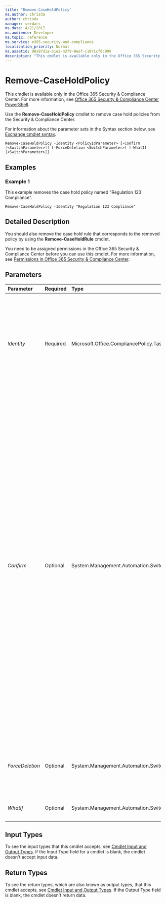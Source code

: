 ```yaml
---
title: "Remove-CaseHoldPolicy"
ms.author: chrisda
author: chrisda
manager: serdars
ms.date: 4/21/2017
ms.audience: Developer
ms.topic: reference
ms.service: o365-security-and-compliance
localization_priority: Normal
ms.assetid: d0a97d1a-b1e2-42f9-9eef-c1071cf0c999
description: "This cmdlet is available only in the Office 365 Security &amp; Compliance Center. For more information, see Office 365 Security &amp; Compliance Center PowerShell."
---
```


# Remove-CaseHoldPolicy

This cmdlet is available only in the Office 365 Security &amp; Compliance Center. For more information, see [Office 365 Security &amp; Compliance Center PowerShell](https://technet.microsoft.com/library/mt587091.aspx). 
  
Use the **Remove-CaseHoldPolicy** cmdlet to remove case hold policies from the Security &amp; Compliance Center.
  
For information about the parameter sets in the Syntax section below, see [Exchange cmdlet syntax](https://technet.microsoft.com/library/bb123552.aspx). 
  
```
Remove-CaseHoldPolicy -Identity <PolicyIdParameter> [-Confirm [<SwitchParameter>]] [-ForceDeletion <SwitchParameter>] [-WhatIf [<SwitchParameter>]]

```

## Examples
<a name="Examples"> </a>

### Example 1

This example removes the case hold policy named "Regulation 123 Compliance".
  
```
Remove-CaseHoldPolicy -Identity "Regulation 123 Compliance"
```

## Detailed Description
<a name="DetailedDescription"> </a>

You should also remove the case hold rule that corresponds to the removed policy by using the **Remove-CaseHoldRule** cmdlet.
  
You need to be assigned permissions in the Office 365 Security &amp; Compliance Center before you can use this cmdlet. For more information, see [Permissions in Office 365 Security &amp; Compliance Center](https://go.microsoft.com/fwlink/p/?LinkId=511920). 
  
## Parameters
<a name="DetailedDescription"> </a>

|**Parameter**|**Required**|**Type**|**Description**|
|:-----|:-----|:-----|:-----|
| _Identity_ <br/> |Required  <br/> |Microsoft.Office.CompliancePolicy.Tasks.PolicyIdParameter  <br/> | The _Identity_ parameter specifies the case hold policy to remove. You can use any value that uniquely identifies the policy. For example: <br/>  Name <br/>  Distinguished name (DN) <br/>  GUID <br/> |
| _Confirm_ <br/> |Optional  <br/> |System.Management.Automation.SwitchParameter  <br/> | The _Confirm_ switch specifies whether to show or hide the confirmation prompt. How this switch affects the cmdlet depends on if the cmdlet requires confirmation before proceeding. <br/>  Destructive cmdlets (for example, **Remove-\*** cmdlets) have a built-in pause that forces you to acknowledge the command before proceeding. For these cmdlets, you can skip the confirmation prompt by using this exact syntax: `-Confirm:$false`.  <br/>  Most other cmdlets (for example, **New-\*** and **Set-\*** cmdlets) don't have a built-in pause. For these cmdlets, specifying the _Confirm_ switch without a value introduces a pause that forces you acknowledge the command before proceeding. <br/> |
| _ForceDeletion_ <br/> |Optional  <br/> |System.Management.Automation.SwitchParameter  <br/> |The  _ForceDeletion_ switch forces the removal of the policy. You don't need to specify a value with this switch. <br/> |
| _WhatIf_ <br/> |Optional  <br/> |System.Management.Automation.SwitchParameter  <br/> |This parameter is reserved for internal Microsoft use.  <br/> |
   
## Input Types
<a name="InputTypes"> </a>

To see the input types that this cmdlet accepts, see [Cmdlet Input and Output Types](http://go.microsoft.com/fwlink/p/?linkId=616387). If the Input Type field for a cmdlet is blank, the cmdlet doesn't accept input data. 
  
## Return Types
<a name="ReturnTypes"> </a>

To see the return types, which are also known as output types, that this cmdlet accepts, see [Cmdlet Input and Output Types](http://go.microsoft.com/fwlink/p/?linkId=616387). If the Output Type field is blank, the cmdlet doesn't return data. 
  

